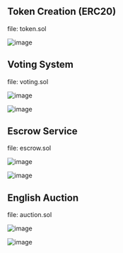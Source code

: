 ## Token Creation (ERC20) 

file: token.sol

![image](https://github.com/user-attachments/assets/0d37563c-2a53-4df8-bdd4-019ab5918382)

## Voting System

file: voting.sol

![image](https://github.com/user-attachments/assets/ae4735b6-7779-483b-83e2-9c9161738bb7)

![image](https://github.com/user-attachments/assets/5ab622f4-1b74-454b-9422-739549325a34)

## Escrow Service

file: escrow.sol

![image](https://github.com/user-attachments/assets/4bcc3bba-1278-4d60-b708-ec90010c74a3)

![image](https://github.com/user-attachments/assets/7ab947b6-110d-45a8-ba9f-24c57b0eef65)

## English Auction

file: auction.sol

![image](https://github.com/user-attachments/assets/a71d1146-0449-453a-96d7-0299bf782ece)

![image](https://github.com/user-attachments/assets/860159ed-114a-43b5-ab7b-e190c87e9224)
